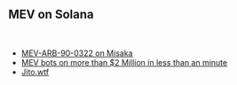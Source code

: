## MEV on Solana

<br>

* [MEV-ARB-90-0322 on Misaka](https://github.com/0xMisaka/MEV-data-solana/blob/main/MEV-ARB-90-0322.ipynb0)
* [MEV bots on more than $2 Million in less than an minute](https://twitter.com/oraprotocol/status/1539664843816333312?s=20&t=Hdo4irxrDiatM4LKA3FbhA)
* [Jito.wtf](https://jito.wtf/)
